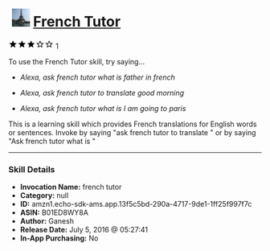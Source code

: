 # &nbsp;<img src="skill_icon" alt="French Tutor icon" width="36"> [French Tutor](http://alexa.amazon.com/#skills/amzn1.echo-sdk-ams.app.13f5c5bd-290a-4717-9de1-1ff25f997f7c)
![3 stars](../../images/ic_star_black_18dp_1x.png)![3 stars](../../images/ic_star_black_18dp_1x.png)![3 stars](../../images/ic_star_black_18dp_1x.png)![3 stars](../../images/ic_star_border_black_18dp_1x.png)![3 stars](../../images/ic_star_border_black_18dp_1x.png) 1

To use the French Tutor skill, try saying...

* *Alexa, ask french tutor what is father in french*

* *Alexa, ask french tutor to translate good morning*

* *Alexa, ask french tutor what is I am going to paris*

This is a learning skill which provides French translations for English words or sentences. Invoke by saying "ask french tutor to translate <your word or sentence>" or by saying "Ask french tutor what is <your word or sentence>"

***

### Skill Details

* **Invocation Name:** french tutor
* **Category:** null
* **ID:** amzn1.echo-sdk-ams.app.13f5c5bd-290a-4717-9de1-1ff25f997f7c
* **ASIN:** B01ED8WY8A
* **Author:** Ganesh
* **Release Date:** July 5, 2016 @ 05:27:41
* **In-App Purchasing:** No
